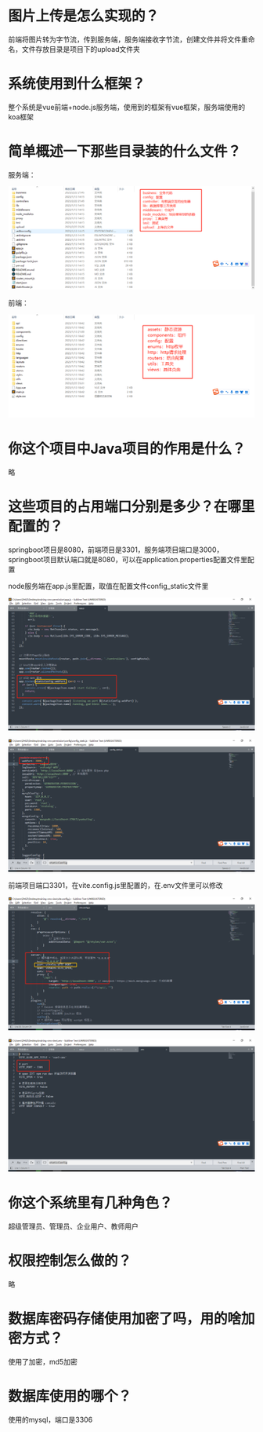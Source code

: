 # 图片上传是怎么实现的？

前端将图片转为字节流，传到服务端，服务端接收字节流，创建文件并将文件重命名，文件存放目录是项目下的upload文件夹

# 系统使用到什么框架？

整个系统是vue前端+node.js服务端，使用到的框架有vue框架，服务端使用的koa框架

# 简单概述一下那些目录装的什么文件？

服务端：

![](.\images\2023-05-09-17-21-38-image.png)

前端：

![](.\images\2023-05-09-17-39-36-1683625160282.png)

# 你这个项目中Java项目的作用是什么？

略

# 这些项目的占用端口分别是多少？在哪里配置的？

springboot项目是8080，前端项目是3301，服务端项目端口是3000，springboot项目默认端口就是8080，可以在application.properties配置文件里配置

node服务端在app.js里配置，取值在配置文件config_static文件里

![](.\images\2023-05-09-17-22-45-image.png)

![](.\images\2023-05-09-17-24-03-image.png)

前端项目端口3301，在vite.config.js里配置的，在.env文件里可以修改

![](.\images\2023-05-09-17-43-22-image.png)

![](.\images\2023-05-09-17-34-49-1683624871091.png)

# 你这个系统里有几种角色？

超级管理员、管理员、企业用户、教师用户

# 权限控制怎么做的？

略

# 数据库密码存储使用加密了吗，用的啥加密方式？

使用了加密，md5加密

# 数据库使用的哪个？

使用的mysql，端口是3306
